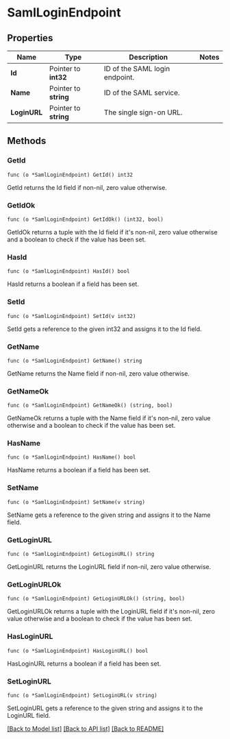 # SamlLoginEndpoint

## Properties

Name | Type | Description | Notes
------------ | ------------- | ------------- | -------------
**Id** | Pointer to **int32** | ID of the SAML login endpoint. | 
**Name** | Pointer to **string** | ID of the SAML service. | 
**LoginURL** | Pointer to **string** | The single sign-on URL. | 

## Methods

### GetId

`func (o *SamlLoginEndpoint) GetId() int32`

GetId returns the Id field if non-nil, zero value otherwise.

### GetIdOk

`func (o *SamlLoginEndpoint) GetIdOk() (int32, bool)`

GetIdOk returns a tuple with the Id field if it's non-nil, zero value otherwise
and a boolean to check if the value has been set.

### HasId

`func (o *SamlLoginEndpoint) HasId() bool`

HasId returns a boolean if a field has been set.

### SetId

`func (o *SamlLoginEndpoint) SetId(v int32)`

SetId gets a reference to the given int32 and assigns it to the Id field.

### GetName

`func (o *SamlLoginEndpoint) GetName() string`

GetName returns the Name field if non-nil, zero value otherwise.

### GetNameOk

`func (o *SamlLoginEndpoint) GetNameOk() (string, bool)`

GetNameOk returns a tuple with the Name field if it's non-nil, zero value otherwise
and a boolean to check if the value has been set.

### HasName

`func (o *SamlLoginEndpoint) HasName() bool`

HasName returns a boolean if a field has been set.

### SetName

`func (o *SamlLoginEndpoint) SetName(v string)`

SetName gets a reference to the given string and assigns it to the Name field.

### GetLoginURL

`func (o *SamlLoginEndpoint) GetLoginURL() string`

GetLoginURL returns the LoginURL field if non-nil, zero value otherwise.

### GetLoginURLOk

`func (o *SamlLoginEndpoint) GetLoginURLOk() (string, bool)`

GetLoginURLOk returns a tuple with the LoginURL field if it's non-nil, zero value otherwise
and a boolean to check if the value has been set.

### HasLoginURL

`func (o *SamlLoginEndpoint) HasLoginURL() bool`

HasLoginURL returns a boolean if a field has been set.

### SetLoginURL

`func (o *SamlLoginEndpoint) SetLoginURL(v string)`

SetLoginURL gets a reference to the given string and assigns it to the LoginURL field.


[[Back to Model list]](../README.md#documentation-for-models) [[Back to API list]](../README.md#documentation-for-api-endpoints) [[Back to README]](../README.md)


